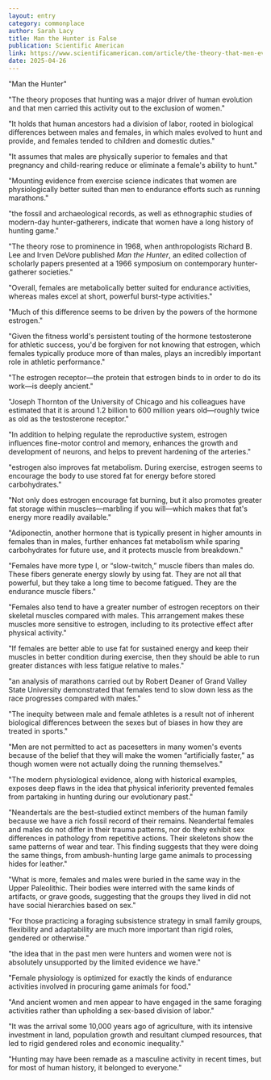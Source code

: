 ```yaml
---
layout: entry
category: commonplace
author: Sarah Lacy
title: Man the Hunter is False
publication: Scientific American
link: https://www.scientificamerican.com/article/the-theory-that-men-evolved-to-hunt-and-women-evolved-to-gather-is-wrong/
date: 2025-04-26
---
```


"Man the Hunter"

"The theory proposes that hunting was a major driver of human evolution and that men carried this activity out to the exclusion of women."

"It holds that human ancestors had a division of labor, rooted in biological differences between males and females, in which males evolved to hunt and provide, and females tended to children and domestic duties."

"It assumes that males are physically superior to females and that pregnancy and child-rearing reduce or eliminate a female's ability to hunt."

"Mounting evidence from exercise science indicates that women are physiologically better suited than men to endurance efforts such as running marathons."

"the fossil and archaeological records, as well as ethnographic studies of modern-day hunter-gatherers, indicate that women have a long history of hunting game."

"The theory rose to prominence in 1968, when anthropologists Richard B. Lee and Irven DeVore published *Man the Hunter*, an edited collection of scholarly papers presented at a 1966 symposium on contemporary hunter-gatherer societies."

"Overall, females are metabolically better suited for endurance activities, whereas males excel at short, powerful burst-type activities."

"Much of this difference seems to be driven by the powers of the hormone estrogen."

"Given the fitness world's persistent touting of the hormone testosterone for athletic success, you'd be forgiven for not knowing that estrogen, which females typically produce more of than males, plays an incredibly important role in athletic performance."

"The estrogen receptor—the protein that estrogen binds to in order to do its work—is deeply ancient."

"Joseph Thornton of the University of Chicago and his colleagues have estimated that it is around 1.2 billion to 600 million years old—roughly twice as old as the testosterone receptor."

"In addition to helping regulate the reproductive system, estrogen influences fine-motor control and memory, enhances the growth and development of neurons, and helps to prevent hardening of the arteries."

"estrogen also improves fat metabolism. During exercise, estrogen seems to encourage the body to use stored fat for energy before stored carbohydrates."

"Not only does estrogen encourage fat burning, but it also promotes greater fat storage within muscles—marbling if you will—which makes that fat's energy more readily available."

"Adiponectin, another hormone that is typically present in higher amounts in females than in males, further enhances fat metabolism while sparing carbohydrates for future use, and it protects muscle from breakdown."

"Females have more type I, or “slow-twitch,” muscle fibers than males do. These fibers generate energy slowly by using fat. They are not all that powerful, but they take a long time to become fatigued. They are the endurance muscle fibers."

"Females also tend to have a greater number of estrogen receptors on their skeletal muscles compared with males. This arrangement makes these muscles more sensitive to estrogen, including to its protective effect after physical activity."

"If females are better able to use fat for sustained energy and keep their muscles in better condition during exercise, then they should be able to run greater distances with less fatigue relative to males."

"an analysis of marathons carried out by Robert Deaner of Grand Valley State University demonstrated that females tend to slow down less as the race progresses compared with males."

"The inequity between male and female athletes is a result not of inherent biological differences between the sexes but of biases in how they are treated in sports."

"Men are not permitted to act as pacesetters in many women's events because of the belief that they will make the women “artificially faster,” as though women were not actually doing the running themselves."

"The modern physiological evidence, along with historical examples, exposes deep flaws in the idea that physical inferiority prevented females from partaking in hunting during our evolutionary past."

"Neandertals are the best-studied extinct members of the human family because we have a rich fossil record of their remains. Neandertal females and males do not differ in their trauma patterns, nor do they exhibit sex differences in pathology from repetitive actions. Their skeletons show the same patterns of wear and tear. This finding suggests that they were doing the same things, from ambush-hunting large game animals to processing hides for leather."

"What is more, females and males were buried in the same way in the Upper Paleolithic. Their bodies were interred with the same kinds of artifacts, or grave goods, suggesting that the groups they lived in did not have social hierarchies based on sex."

"For those practicing a foraging subsistence strategy in small family groups, flexibility and adaptability are much more important than rigid roles, gendered or otherwise."

"the idea that in the past men were hunters and women were not is absolutely unsupported by the limited evidence we have."

"Female physiology is optimized for exactly the kinds of endurance activities involved in procuring game animals for food."

"And ancient women and men appear to have engaged in the same foraging activities rather than upholding a sex-based division of labor."

"It was the arrival some 10,000 years ago of agriculture, with its intensive investment in land, population growth and resultant clumped resources, that led to rigid gendered roles and economic inequality."

"Hunting may have been remade as a masculine activity in recent times, but for most of human history, it belonged to everyone."
